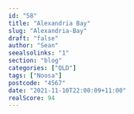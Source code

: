 ```yaml
---
id: "58"
title: "Alexandria Bay"
slug: "Alexandria-Bay"
draft: "false"
author: "Sean"
seealsolinks: "1"
section: "blog"
categories: ["QLD"]
tags: ["Noosa"]
postcode: "4567"
date: "2021-11-10T22:00:09+11:00"
realScore: 94
---
```

